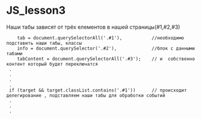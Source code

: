 # JS_lesson3

Наши табы зависят от трёх елементов в нашей страницы(#1,#2,#3)

        tab = document.querySelectorAll('.#1'),           //необходимо подставить наши табы, классы
        info = document.querySelector('.#2'),             //блок с данными табами
        tabContent = document.querySelectorAll('.#3');    // и  собственно контент который будет переключатся 
     .
     .
     .
     .
     if (target && target.classList.contains('.#1'))      // происходит делегирование , подставляем наши табы для обработки событий
     .
     .
     .
